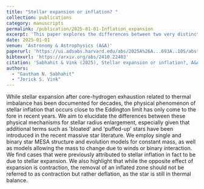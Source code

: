 ```yaml
---
title: "Stellar expansion or inflation? "
collection: publications
category: manuscripts
permalink: /publication/2025-01-01-Inflation_expansion
excerpt: 'This paper explores the differences between two very distinct phenomena that can result in a rapid increase in stellar radius over short timescales. The expansion of a stellar envelope beyond the Main Sequence in intermediate and massive stars has been documented for decades, whereas the concept of strong radial inflation as a star approaches its local Eddington limit is a more recent development. In this work, we elucidate the differences between these two phenomena through illustrative examples showing detailed internal structure.'
date: 2025-01-01
venue: 'Astronomy & Astrophysics (A&A)'
paperurl: 'https://ui.adsabs.harvard.edu/abs/2025A%26A...693A..10S/abstract'
bibtexurl: 'https://arxiv.org/abs/2410.22403'
citation: 'Sabhahit & Vink (2025), Stellar expansion or inflation?, A&A, Volume 693, id.A10, 18 pp.'
authors:
  - "Gautham N. Sabhahit"
  - "Jorick S. Vink"
---
```

While stellar expansion after core-hydrogen exhaustion related to thermal imbalance has been documented for decades, the physical phenomenon of stellar inflation that occurs close to the Eddington limit has only come to the fore in recent years. We aim to elucidate the differences between these physical mechanisms for stellar radius enlargement, especially given that additional terms such as 'bloated' and 'puffed-up' stars have been introduced in the recent massive star literature. We employ single and binary star MESA structure and evolution models for constant mass, as well as models allowing the mass to change due to winds or binary interaction. We find cases that were previously attributed to stellar inflation in fact to be due to stellar expansion. We also highlight that while the opposite effect of expansion is contraction, the removal of an inflated zone should not be referred to as contraction but rather deflation, as the star is still in thermal balance. 
